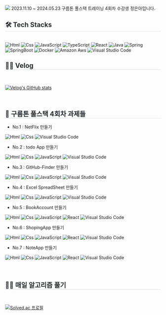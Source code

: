 <img src="https://capsule-render.vercel.app/api?type=wave&color=auto&height=200&section=header&text=GROOMTHON&fontSize=90" />
2023.11.10 ~ 2024.05.23 구름톤 풀스택 트레이닝 4회차 수강생 정은아입니다.

<h2 style="border-bottom: 1px solid #d8dee4; color: #282d33;"> 🛠️ Tech Stacks </h2> <br>
<div>
<img alt="Html" src ="https://img.shields.io/badge/HTML5-E34F26.svg?&style=for-the-badge&logo=HTML5&logoColor=white"/> 
<img alt="Css" src ="https://img.shields.io/badge/CSS3-1572B6.svg?&style=for-the-badge&logo=CSS3&logoColor=white"/> 
<img alt="JavaScript" src ="https://img.shields.io/badge/JavaScriipt-F7DF1E.svg?&style=for-the-badge&logo=JavaScript&logoColor=white"/> 
<img alt="TypeScript" src ="https://img.shields.io/badge/TypeScriipt-3178C6.svg?&style=for-the-badge&logo=TypeScript&logoColor=white"/> 
<img alt="React" src ="https://img.shields.io/badge/React-61DAFB.svg?&style=for-the-badge&logo=React&logoColor=black"/> 
<img alt="Java" src ="https://img.shields.io/badge/Java-007396.svg?&style=for-the-badge&logo=Java&logoColor=white"/> 
<img alt="Spring" src ="https://img.shields.io/badge/Spring-6DB833F?&style=for-the-badge&logo=Spring&logoColor=white"/> 
<img alt="SpringBoot" src ="https://img.shields.io/badge/SpringBoot-6DB833F?&style=for-the-badge&logo=JavaScript&logoColor=white"/>
<img alt="Docker" src ="https://img.shields.io/badge/Docker-2496ED?&style=for-the-badge&logo=Docker&logoColor=white"/> 
<img alt="Amazon Aws" src ="https://img.shields.io/badge/Amazon AWS-232F3E.svg?&style=for-the-badge&logo=Amazon AWS&logoColor=white"/> 
<img alt="Visual Studio Code" src ="https://img.shields.io/badge/Visual Studio Code-007ACC.svg?&style=for-the-badge&logo=Visual Studio Code&logoColor=white"/> 
</div>

<h2 style="border-bottom: 1px solid #d8dee4; color: #282d33;"> 🧑‍💻 Velog </h2> <br>

[![Velog's GitHub stats](https://velog-readme-stats.vercel.app/api?name=eunah)](https://velog.io/@eunah)

<br>
<h2 style="border-bottom: 1px solid #d8dee4; color: #282d33;"> 🏅 구름톤 풀스택 4회차 과제들 </h2>

- No.1 : NetFlix 만들기
<div>
<img alt="Html" src ="https://img.shields.io/badge/HTML5-E34F26.svg?&style=for-the-badge&logo=HTML5&logoColor=white"/> 
<img alt="Css" src ="https://img.shields.io/badge/CSS3-1572B6.svg?&style=for-the-badge&logo=CSS3&logoColor=white"/> 
<img alt="Visual Studio Code" src ="https://img.shields.io/badge/Visual Studio Code-007ACC.svg?&style=for-the-badge&logo=Visual Studio Code&logoColor=whie"/> 
</div>

- No.2 : todo App 만들기
<div>
<img alt="Html" src ="https://img.shields.io/badge/HTML5-E34F26.svg?&style=for-the-badge&logo=HTML5&logoColor=white"/> 
<img alt="Css" src ="https://img.shields.io/badge/CSS3-1572B6.svg?&style=for-the-badge&logo=CSS3&logoColor=white"/> 
<img alt="JavaScript" src ="https://img.shields.io/badge/JavaScriipt-F7DF1E.svg?&style=for-the-badge&logo=JavaScript&logoColor=white"/>
<img alt="Visual Studio Code" src ="https://img.shields.io/badge/Visual Studio Code-007ACC.svg?&style=for-the-badge&logo=Visual Studio Code&logoColor=white"/> 
</div>

- No.3 : GitHub-Finder 만들기
<div>
<img alt="Html" src ="https://img.shields.io/badge/HTML5-E34F26.svg?&style=for-the-badge&logo=HTML5&logoColor=white"/> 
<img alt="Css" src ="https://img.shields.io/badge/CSS3-1572B6.svg?&style=for-the-badge&logo=CSS3&logoColor=white"/> 
<img alt="JavaScript" src ="https://img.shields.io/badge/JavaScriipt-F7DF1E.svg?&style=for-the-badge&logo=JavaScript&logoColor=white"/>
<img alt="Visual Studio Code" src ="https://img.shields.io/badge/Visual Studio Code-007ACC.svg?&style=for-the-badge&logo=Visual Studio Code&logoColor=white"/> 
</div>

- No.4 : Excel SpreadSheet 만들기
<div>
<img alt="Html" src ="https://img.shields.io/badge/HTML5-E34F26.svg?&style=for-the-badge&logo=HTML5&logoColor=white"/> 
<img alt="Css" src ="https://img.shields.io/badge/CSS3-1572B6.svg?&style=for-the-badge&logo=CSS3&logoColor=white"/> 
<img alt="JavaScript" src ="https://img.shields.io/badge/JavaScriipt-F7DF1E.svg?&style=for-the-badge&logo=JavaScript&logoColor=white"/>
<img alt="Visual Studio Code" src ="https://img.shields.io/badge/Visual Studio Code-007ACC.svg?&style=for-the-badge&logo=Visual Studio Code&logoColor=white"/> 
</div>

- No.5 : BookAccount 만들기
<div>
<img alt="Html" src ="https://img.shields.io/badge/HTML5-E34F26.svg?&style=for-the-badge&logo=HTML5&logoColor=white"/> 
<img alt="Css" src ="https://img.shields.io/badge/CSS3-1572B6.svg?&style=for-the-badge&logo=CSS3&logoColor=white"/> 
<img alt="JavaScript" src ="https://img.shields.io/badge/JavaScriipt-F7DF1E.svg?&style=for-the-badge&logo=JavaScript&logoColor=white"/>
<img alt="React" src ="https://img.shields.io/badge/React-61DAFB.svg?&style=for-the-badge&logo=React&logoColor=black"/> 
<img alt="Visual Studio Code" src ="https://img.shields.io/badge/Visual Studio Code-007ACC.svg?&style=for-the-badge&logo=Visual Studio Code&logoColor=white"/> 
</div>

- No.6 : ShopingApp 만들기
<div>
<img alt="Html" src ="https://img.shields.io/badge/HTML5-E34F26.svg?&style=for-the-badge&logo=HTML5&logoColor=white"/> 
<img alt="Css" src ="https://img.shields.io/badge/CSS3-1572B6.svg?&style=for-the-badge&logo=CSS3&logoColor=white"/> 
<img alt="JavaScript" src ="https://img.shields.io/badge/JavaScriipt-F7DF1E.svg?&style=for-the-badge&logo=JavaScript&logoColor=white"/>
<img alt="React" src ="https://img.shields.io/badge/React-61DAFB.svg?&style=for-the-badge&logo=React&logoColor=black"/> 
<img alt="Visual Studio Code" src ="https://img.shields.io/badge/Visual Studio Code-007ACC.svg?&style=for-the-badge&logo=Visual Studio Code&logoColor=white"/> 
</div>

- No.7 : NoteApp 만들기
<div>
<img alt="Html" src ="https://img.shields.io/badge/HTML5-E34F26.svg?&style=for-the-badge&logo=HTML5&logoColor=white"/> 
<img alt="Css" src ="https://img.shields.io/badge/CSS3-1572B6.svg?&style=for-the-badge&logo=CSS3&logoColor=white"/> 
<img alt="JavaScript" src ="https://img.shields.io/badge/JavaScriipt-F7DF1E.svg?&style=for-the-badge&logo=JavaScript&logoColor=white"/>
<img alt="React" src ="https://img.shields.io/badge/React-61DAFB.svg?&style=for-the-badge&logo=React&logoColor=black"/> 
<img alt="Visual Studio Code" src ="https://img.shields.io/badge/Visual Studio Code-007ACC.svg?&style=for-the-badge&logo=Visual Studio Code&logoColor=white"/> 
</div>
<br>

</div>
<br>
<h2 style="border-bottom: 1px solid #d8dee4; color: #282d33;"> 🧑‍💻 매일 알고리즘 풀기 </h2> <br>

[![Solved.ac
프로필](http://mazassumnida.wtf/api/v2/generate_badge?boj=eunah0507)](https://solved.ac/eunah0507)
